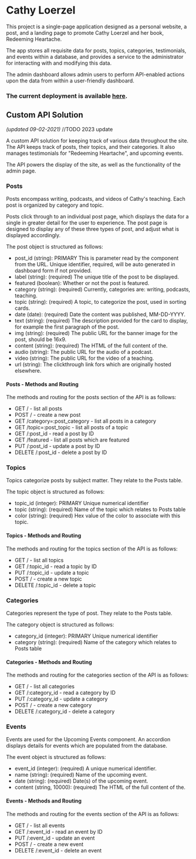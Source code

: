 # Cathy Loerzel

This project is a single-page application designed as a personal website, a post, and a landing page to promote Cathy Loerzel and her book, Redeeming Heartache.

The app stores all requisite data for posts, topics, categories, testimonials, and events within a database, and provides a service to the administrator for interacting with and modifying this data.

The admin dashboard allows admin users to perform API-enabled actions upon the data from within a user-friendly dashboard.

### The current deployment is available [here](https://cathyloerzel.com/).

## Custom API Solution

*(updated 09-02-2021)* //TODO 2023 update

A custom API solution for keeping track of various data throughout the site. The API keeps track of posts, their topics, and their categories. It also manages testimonials for "Redeeming Heartache", and upcoming events.

The API powers the display of the site, as well as the functionality of the admin page.

### Posts

Posts encompass writing, podcasts, and videos of Cathy's teaching. Each post is organized by category and topic.

Posts click through to an individual post page, which displays the data for a single in greater detail for the user to experience. The post page is designed to display any of these three types of post, and adjust what is displayed accordingly.

The post object is structured as follows:

- post_id (string): PRIMARY This is parameter read by the component from the URL. Unique identifier, required, will be auto generated in dashboard form if not provided.
- label (string): (required) The unique title of the post to be displayed.
- featured (boolean): Whether or not the post is featured.
- category (string): (required) Currently, categories are: writing, podcasts, teaching.
- topic (string): (required) A topic, to categorize the post, used in sorting cards.
- date (date): (required) Date the content was published, MM-DD-YYYY.
- text (string): (required) The description provided for the card to display, for example the first paragraph of the post.
- img (string): (required) The public URL for the banner image for the post, should be 16x9.
- content (string): (required) The HTML of the full content of the.
- audio (string): The public URL for the audio of a podcast.
- video (string): The public URL for the video of a teaching.
- url (string): The clickthrough link fors which are originally hosted elsewhere.

#### Posts - Methods and Routing

The methods and routing for the posts section of the API is as follows:

- GET / - list all posts
- POST / - create a new post
- GET /category=:post_category - list all posts in a category
- GET /topic=:post_topic - list all posts of a topic
- GET /:post_id - read a post by ID
- GET /featured - list all posts which are featured
- PUT /:post_id - update a post by ID
- DELETE /:post_id - delete a post by ID

### Topics

Topics categorize posts by subject matter. They relate to the Posts table.

The topic object is structured as follows:

- topic_id (integer): PRIMARY Unique numerical identifier
- topic (string): (required) Name of the topic which relates to Posts table
- color (string): (required) Hex value of the color to associate with this topic.

#### Topics - Methods and Routing

The methods and routing for the topics section of the API is as follows:

- GET / - list all topics
- GET /:topic_id - read a topic by ID
- PUT /:topic_id - update a topic
- POST / - create a new topic
- DELETE /:topic_id - delete a topic

### Categories

Categories represent the type of post. They relate to the Posts table.

The category object is structured as follows:

- category_id (integer): PRIMARY Unique numerical identifier
- category (string): (required) Name of the category which relates to Posts table

#### Categories - Methods and Routing

The methods and routing for the categories section of the API is as follows:

- GET / - list all categories
- GET /:category_id - read a category by ID
- PUT /:category_id - update a category
- POST / - create a new category
- DELETE /:category_id - delete a category

### Events

Events are used for the Upcoming Events component. An accordion displays details for events which are populated from the database.

The event object is structured as follows:

- event_id (integer): (required) A unique numerical identifier.
- name (string): (required) Name of the upcoming event.
- date (string): (required) Date(s) of the upcoming event.
- content (string, 10000): (required) The HTML of the full content of the.

#### Events - Methods and Routing

The methods and routing for the events section of the API is as follows:

- GET / - list all events
- GET /:event_id - read an event by ID
- PUT /:event_id - update an event
- POST / - create a new event
- DELETE /:event_id - delete an event
